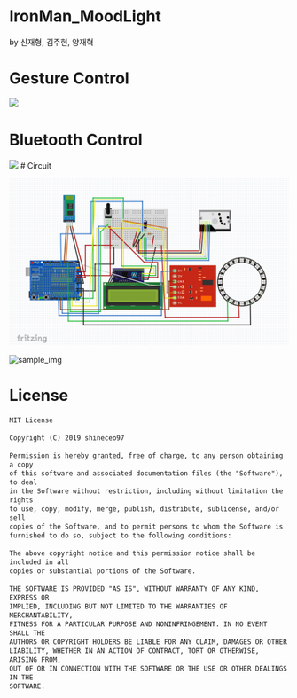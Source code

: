 # IronMan_MoodLight
by 신재형, 김주현, 양재혁


# Gesture Control
<img src="./READMESRC/gesture.gif">

# Bluetooth Control
<img src="./READMESRC/gesture.gif">
# Circuit

![Circuit](./READMESRC/Circuit.png)

![sample_img](./READMESRC/sample_img.png)


# License
```
MIT License

Copyright (C) 2019 shineceo97

Permission is hereby granted, free of charge, to any person obtaining a copy
of this software and associated documentation files (the "Software"), to deal
in the Software without restriction, including without limitation the rights
to use, copy, modify, merge, publish, distribute, sublicense, and/or sell
copies of the Software, and to permit persons to whom the Software is
furnished to do so, subject to the following conditions:

The above copyright notice and this permission notice shall be included in all
copies or substantial portions of the Software.

THE SOFTWARE IS PROVIDED "AS IS", WITHOUT WARRANTY OF ANY KIND, EXPRESS OR
IMPLIED, INCLUDING BUT NOT LIMITED TO THE WARRANTIES OF MERCHANTABILITY,
FITNESS FOR A PARTICULAR PURPOSE AND NONINFRINGEMENT. IN NO EVENT SHALL THE
AUTHORS OR COPYRIGHT HOLDERS BE LIABLE FOR ANY CLAIM, DAMAGES OR OTHER
LIABILITY, WHETHER IN AN ACTION OF CONTRACT, TORT OR OTHERWISE, ARISING FROM,
OUT OF OR IN CONNECTION WITH THE SOFTWARE OR THE USE OR OTHER DEALINGS IN THE
SOFTWARE.
```

